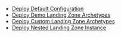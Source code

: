 - [Deploy Default Configuration](./%5BExamples%5D-Deploy-Default-Configuration)
- [Deploy Demo Landing Zone Archetypes](./%5BExamples%5D-Deploy-Demo-Landing-Zone-Archetypes)
- [Deploy Custom Landing Zone Archetypes](./%5BExamples%5D-Deploy-Custom-Landing-Zone-Archetypes)
- [Deploy Nested Landing Zone Instance](./%5BExamples%5DDeploy-Nested-Landing-Zone-Instance)
